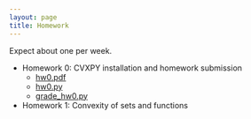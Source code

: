 ```yaml
---
layout: page
title: Homework
---
```


Expect about one per week.

- Homework 0: CVXPY installation and homework submission
    - [hw0.pdf](https://github.com/icme/cme252-optimization/raw/master/homework/hw0/hw0.pdf)
    - [hw0.py](https://raw.githubusercontent.com/icme/cme252-optimization/master/homework/hw0/hw0.py)
    - [grade_hw0.py](https://github.com/icme/cme252-optimization/blob/master/homework/hw0/grade_hw0.py)
- Homework 1: Convexity of sets and functions